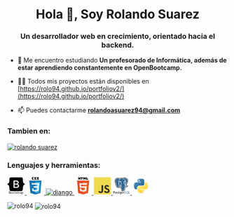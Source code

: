 <h1 align="center">Hola 👋, Soy Rolando Suarez</h1>
<h3 align="center">Un desarrollador web en crecimiento, orientado hacia el backend.</h3>

- 🌱 Me encuentro estudiando **Un profesorado de Informática, además de estar aprendiendo constantemente en OpenBootcamp.**

- 👨‍💻 Todos mis proyectos están disponibles en [https://rolo94.github.io/portfoliov2/](https://rolo94.github.io/portfoliov2/)

- 📫 Puedes contactarme **rolandoasuarez94@gmail.com**

<h3 align="left">Tambien en:</h3>
<p align="left">
<a href="https://linkedin.com/in/dev-rolando-suarez" target="blank"><img align="center" src="https://raw.githubusercontent.com/rahuldkjain/github-profile-readme-generator/master/src/images/icons/Social/linked-in-alt.svg" alt="rolando suarez" height="30" width="40" /></a>
</p>

<h3 align="left">Lenguajes y herramientas:</h3>
<p align="left"> <a href="https://getbootstrap.com" target="_blank" rel="noreferrer"> <img src="https://raw.githubusercontent.com/devicons/devicon/master/icons/bootstrap/bootstrap-plain-wordmark.svg" alt="bootstrap" width="40" height="40"/> </a> <a href="https://www.w3schools.com/css/" target="_blank" rel="noreferrer"> <img src="https://raw.githubusercontent.com/devicons/devicon/master/icons/css3/css3-original-wordmark.svg" alt="css3" width="40" height="40"/> </a> <a href="https://www.djangoproject.com/" target="_blank" rel="noreferrer"> <img src="https://cdn.worldvectorlogo.com/logos/django.svg" alt="django" width="40" height="40"/> </a> <a href="https://www.w3.org/html/" target="_blank" rel="noreferrer"> <img src="https://raw.githubusercontent.com/devicons/devicon/master/icons/html5/html5-original-wordmark.svg" alt="html5" width="40" height="40"/> </a> <a href="https://developer.mozilla.org/en-US/docs/Web/JavaScript" target="_blank" rel="noreferrer"> <img src="https://raw.githubusercontent.com/devicons/devicon/master/icons/javascript/javascript-original.svg" alt="javascript" width="40" height="40"/> </a> <a href="https://www.postgresql.org" target="_blank" rel="noreferrer"> <img src="https://raw.githubusercontent.com/devicons/devicon/master/icons/postgresql/postgresql-original-wordmark.svg" alt="postgresql" width="40" height="40"/> </a> <a href="https://www.python.org" target="_blank" rel="noreferrer"> <img src="https://raw.githubusercontent.com/devicons/devicon/master/icons/python/python-original.svg" alt="python" width="40" height="40"/> </a> </p>

<p><img align="left" src="https://github-readme-stats.vercel.app/api/top-langs?username=rolo94&show_icons=true&locale=en&layout=compact" alt="rolo94" /></p>

<p>&nbsp;<img align="center" src="https://github-readme-stats.vercel.app/api?username=rolo94&show_icons=true&locale=en" alt="rolo94" /></p>
